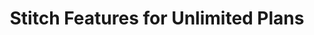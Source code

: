---
# -------------------------- #
#      Page & Formatting     #
# -------------------------- #

title: Stitch Features for Unlimited Plans
permalink: /account-security/stitch-unlimited-features
redirect_from: /account-security/stitch-enterprise-features
keywords: enterprise stitch enterprise mission-critical ent unlimited unlimited plus
summary: "Guides for the features included in Unlimited and Unlimited Plus plans."

layout: general
toc: true
weight: 1

key: "enterprise-features"

type: "enterprise"


# -------------------------- #
#  Stitch Plan Requirements  #
# -------------------------- #

minimum-plan: "unlimited"

minimum-plan-cta:
  title: "Stitch {{ site.data.stitch.subscription-plans.unlimited.name }} features"
  copy: "The features listed in this guide are available during the free trial or for customers on an {{ site.data.stitch.subscription-plans.unlimited.name }} or {{ site.data.stitch.subscription-plans.unlimited-plus.name }} plan."


# -------------------------- #
#        Introduction        #
# -------------------------- #

intro: |
  {% include misc/data-files.html %}

  For mission-critical applications, Stitch offers {{ site.data.stitch.subscription-plans.unlimited.name }} and {{ site.data.stitch.subscription-plans.unlimited-plus.name }} plans. These plans can include the features listed below, along with custom integrations and row volumes, priority support, and more.


# -------------------------- #
#           Content          #
# -------------------------- #

feature-table: |
  {% assign plan-features = site.data.stitch.subscription-plans.[section.plan].features %}

  <table class="attribute-list">

  {% for feature in plan-features %}
  <tr>
  <td class="table-subheading" colspan="2">
  <strong>{{ feature.category | upcase }}</strong>
  </td>
  </tr>

  {% for guide in feature.guides %}
  <tr>
  <td class="attribute-name">
  {% if guide.key %}
  {% assign doc = site.documents | find:"key",guide.key %}
  <a href="{{ doc.url | prepend: site.baseurl }}">
  <strong>
  {% if guide.title %}{{ guide.title }}{% else %}{{ doc.title }}{% endif %}
  </strong>
  </a>
  {% else %}
  <strong>{{ guide.title }}</strong>
  {% endif %}
  </td>

  <td>
  {% if guide.summary %}
  {{ guide.summary | flatify | markdownify }}
  {% else %}
  {{ doc.summary | flatify | markdownify }}
  {% endif %}
  {% if guide.free-trial-available == false %}
  <strong>Note</strong>: This feature isn't available during the free trial.
  {% endif %}
  </td>
  </tr>
  {% endfor %}
  {% endfor %}
  </table>

sections:
  - title: "Unlimited plan features"
    anchor: "unlimited-plan-feature-list"
    plan: "unlimited"
    content: |
      {% assign stitch-unlimited = site.data.stitch.subscription-plans.unlimited %}

      The features listed below are available during the free trial or to accounts on an {{ stitch-unlimited.name }} plan. Unless noted, all features are available during the free trial.

      **Note**: After the free trial ends, access to these features will be revoked.

      {{ page.feature-table | flatify }}

  - title: "Unlimited Plus plan features"
    anchor: "unlimitedl-plus-plan-feature-list"
    plan: "unlimited-plus"
    content: |
      {% assign stitch-unlimited-plus = site.data.stitch.subscription-plans.unlimited-plus %}

      In addition to the [{{ stitch-unlimited.name }} plan features](#unlimited-plan-feature-list), accounts on an {{ stitch-unlimited-plus.name }} plan will also have access to the features listed below.

      {{ page.feature-table | flatify }}

  - title: "Compare all plans"
    anchor: "compare-all-plans"
    content: |
      To compare all of Stitch's plans, refer to our [pricing page]({{ site.pricing }}){:target="new"}.
---